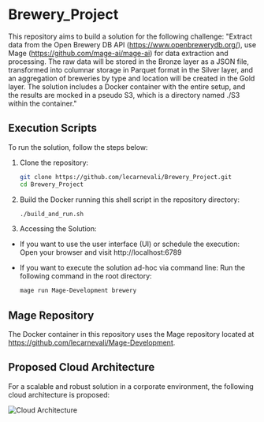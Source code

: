 # Brewery_Project

This repository aims to build a solution for the following challenge: "Extract data from the Open Brewery DB API (https://www.openbrewerydb.org/), use Mage (https://github.com/mage-ai/mage-ai) for data extraction and processing. The raw data will be stored in the Bronze layer as a JSON file, transformed into columnar storage in Parquet format in the Silver layer, and an aggregation of breweries by type and location will be created in the Gold layer. The solution includes a Docker container with the entire setup, and the results are mocked in a pseudo S3, which is a directory named ./S3 within the container."

## Execution Scripts

To run the solution, follow the steps below:

1. Clone the repository:

   ```bash
   git clone https://github.com/lecarnevali/Brewery_Project.git
   cd Brewery_Project

2. Build the Docker running this shell script in the repository directory:

   ```bash
   ./build_and_run.sh

3. Accessing the Solution:

  * If you want to use the user interface (UI) or schedule the execution:
  Open your browser and visit http://localhost:6789

  * If you want to execute the solution ad-hoc via command line:
  Run the following command in the root directory:

      ```bash
      mage run Mage-Development brewery

## Mage Repository

The Docker container in this repository uses the Mage repository located at https://github.com/lecarnevali/Mage-Development.

## Proposed Cloud Architecture

For a scalable and robust solution in a corporate environment, the following cloud architecture is proposed:

![Cloud Architecture](arquitetura.jpeg)